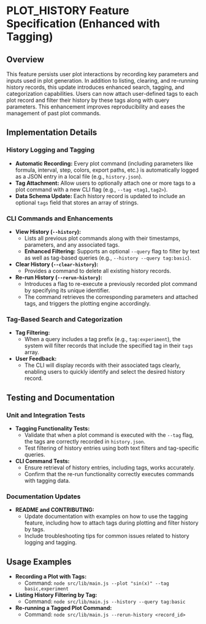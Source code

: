 # PLOT_HISTORY Feature Specification (Enhanced with Tagging)

## Overview
This feature persists user plot interactions by recording key parameters and inputs used in plot generation. In addition to listing, clearing, and re-running history records, this update introduces enhanced search, tagging, and categorization capabilities. Users can now attach user-defined tags to each plot record and filter their history by these tags along with query parameters. This enhancement improves reproducibility and eases the management of past plot commands.

## Implementation Details
### History Logging and Tagging
- **Automatic Recording:** Every plot command (including parameters like formula, interval, step, colors, export paths, etc.) is automatically logged as a JSON entry in a local file (e.g., `history.json`).
- **Tag Attachment:** Allow users to optionally attach one or more tags to a plot command with a new CLI flag (e.g., `--tag <tag1,tag2>`).
- **Data Schema Update:** Each history record is updated to include an optional `tags` field that stores an array of strings.

### CLI Commands and Enhancements
- **View History (`--history`):**
  - Lists all previous plot commands along with their timestamps, parameters, and any associated tags.
  - **Enhanced Filtering:** Supports an optional `--query` flag to filter by text as well as tag-based queries (e.g., `--history --query tag:basic`).
- **Clear History (`--clear-history`):**
  - Provides a command to delete all existing history records.
- **Re-run History (`--rerun-history`):**
  - Introduces a flag to re-execute a previously recorded plot command by specifying its unique identifier.
  - The command retrieves the corresponding parameters and attached tags, and triggers the plotting engine accordingly.

### Tag-Based Search and Categorization
- **Tag Filtering:**
  - When a query includes a tag prefix (e.g., `tag:experiment`), the system will filter records that include the specified tag in their `tags` array.
- **User Feedback:**
  - The CLI will display records with their associated tags clearly, enabling users to quickly identify and select the desired history record.

## Testing and Documentation
### Unit and Integration Tests
- **Tagging Functionality Tests:**
  - Validate that when a plot command is executed with the `--tag` flag, the tags are correctly recorded in `history.json`.
  - Test filtering of history entries using both text filters and tag-specific queries.
- **CLI Command Tests:**
  - Ensure retrieval of history entries, including tags, works accurately.
  - Confirm that the re-run functionality correctly executes commands with tagging data.

### Documentation Updates
- **README and CONTRIBUTING:**
  - Update documentation with examples on how to use the tagging feature, including how to attach tags during plotting and filter history by tags.
  - Include troubleshooting tips for common issues related to history logging and tagging.

## Usage Examples
- **Recording a Plot with Tags:**
  - Command: `node src/lib/main.js --plot "sin(x)" --tag basic,experiment`
- **Listing History Filtering by Tag:**
  - Command: `node src/lib/main.js --history --query tag:basic`
- **Re-running a Tagged Plot Command:**
  - Command: `node src/lib/main.js --rerun-history <record_id>`
